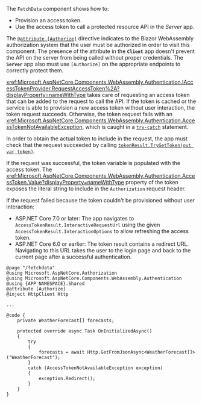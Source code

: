 The `FetchData` component shows how to:

* Provision an access token.
* Use the access token to call a protected resource API in the *Server* app.

The [`@attribute [Authorize]`](xref:mvc/views/razor#attribute) directive indicates to the Blazor WebAssembly authorization system that the user must be authorized in order to visit this component. The presence of the attribute in the **`Client`** app doesn't prevent the API on the server from being called without proper credentials. The **`Server`** app also must use `[Authorize]` on the appropriate endpoints to correctly protect them.

<xref:Microsoft.AspNetCore.Components.WebAssembly.Authentication.IAccessTokenProvider.RequestAccessToken%2A?displayProperty=nameWithType> takes care of requesting an access token that can be added to the request to call the API. If the token is cached or the service is able to provision a new access token without user interaction, the token request succeeds. Otherwise, the token request fails with an <xref:Microsoft.AspNetCore.Components.WebAssembly.Authentication.AccessTokenNotAvailableException>, which is caught in a [`try-catch`](/dotnet/csharp/language-reference/keywords/try-catch) statement.

In order to obtain the actual token to include in the request, the app must check that the request succeeded by calling [`tokenResult.TryGetToken(out var token)`](xref:Microsoft.AspNetCore.Components.WebAssembly.Authentication.AccessTokenResult.TryGetToken%2A).

If the request was successful, the token variable is populated with the access token. The <xref:Microsoft.AspNetCore.Components.WebAssembly.Authentication.AccessToken.Value?displayProperty=nameWithType> property of the token exposes the literal string to include in the `Authorization` request header.

If the request failed because the token couldn't be provisioned without user interaction:

* ASP.NET Core 7.0 or later: The app navigates to `AccessTokenResult.InteractiveRequestUrl` using the given `AccessTokenResult.InteractionOptions` to allow refreshing the access token.
* ASP.NET Core 6.0 or earlier: The token result contains a redirect URL. Navigating to this URL takes the user to the login page and back to the current page after a successful authentication.

```razor
@page "/fetchdata"
@using Microsoft.AspNetCore.Authorization
@using Microsoft.AspNetCore.Components.WebAssembly.Authentication
@using {APP NAMESPACE}.Shared
@attribute [Authorize]
@inject HttpClient Http

...

@code {
    private WeatherForecast[] forecasts;

    protected override async Task OnInitializedAsync()
    {
        try
        {
            forecasts = await Http.GetFromJsonAsync<WeatherForecast[]>("WeatherForecast");
        }
        catch (AccessTokenNotAvailableException exception)
        {
            exception.Redirect();
        }
    }
}
```
